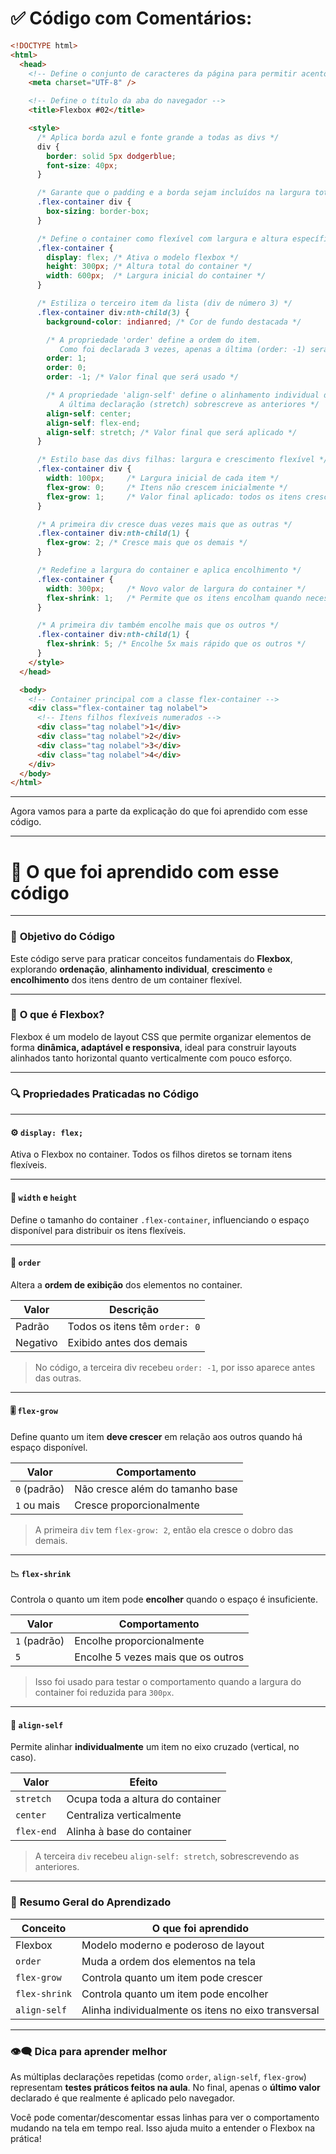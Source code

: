# ✅ Código com Comentários:

```html
<!DOCTYPE html>
<html>
  <head>
    <!-- Define o conjunto de caracteres da página para permitir acentos e símbolos -->
    <meta charset="UTF-8" />

    <!-- Define o título da aba do navegador -->
    <title>Flexbox #02</title>

    <style>
      /* Aplica borda azul e fonte grande a todas as divs */
      div {
        border: solid 5px dodgerblue;
        font-size: 40px;
      }

      /* Garante que o padding e a borda sejam incluídos na largura total da div */
      .flex-container div {
        box-sizing: border-box;
      }

      /* Define o container como flexível com largura e altura específicas */
      .flex-container {
        display: flex; /* Ativa o modelo flexbox */
        height: 300px; /* Altura total do container */
        width: 600px;  /* Largura inicial do container */
      }

      /* Estiliza o terceiro item da lista (div de número 3) */
      .flex-container div:nth-child(3) {
        background-color: indianred; /* Cor de fundo destacada */

        /* A propriedade 'order' define a ordem do item. 
           Como foi declarada 3 vezes, apenas a última (order: -1) será aplicada */
        order: 1;
        order: 0;
        order: -1; /* Valor final que será usado */

        /* A propriedade 'align-self' define o alinhamento individual do item.
           A última declaração (stretch) sobrescreve as anteriores */
        align-self: center;
        align-self: flex-end;
        align-self: stretch; /* Valor final que será aplicado */
      }

      /* Estilo base das divs filhas: largura e crescimento flexível */
      .flex-container div {
        width: 100px;     /* Largura inicial de cada item */
        flex-grow: 0;     /* Itens não crescem inicialmente */
        flex-grow: 1;     /* Valor final aplicado: todos os itens crescem igualmente */
      }

      /* A primeira div cresce duas vezes mais que as outras */
      .flex-container div:nth-child(1) {
        flex-grow: 2; /* Cresce mais que os demais */
      }

      /* Redefine a largura do container e aplica encolhimento */
      .flex-container {
        width: 300px;     /* Novo valor de largura do container */
        flex-shrink: 1;   /* Permite que os itens encolham quando necessário */
      }

      /* A primeira div também encolhe mais que os outros */
      .flex-container div:nth-child(1) {
        flex-shrink: 5; /* Encolhe 5x mais rápido que os outros */
      }
    </style>
  </head>

  <body>
    <!-- Container principal com a classe flex-container -->
    <div class="flex-container tag nolabel">
      <!-- Itens filhos flexíveis numerados -->
      <div class="tag nolabel">1</div>
      <div class="tag nolabel">2</div>
      <div class="tag nolabel">3</div>
      <div class="tag nolabel">4</div>
    </div>
  </body>
</html>
```

---

Agora vamos para a parte da explicação do que foi aprendido com esse código.

---

# 📘 O que foi aprendido com esse código

---

### 🎯 **Objetivo do Código**

Este código serve para praticar conceitos fundamentais do **Flexbox**, explorando **ordenação**, **alinhamento individual**, **crescimento** e **encolhimento** dos itens dentro de um container flexível.

---

### 🧱 **O que é Flexbox?**

Flexbox é um modelo de layout CSS que permite organizar elementos de forma **dinâmica, adaptável e responsiva**, ideal para construir layouts alinhados tanto horizontal quanto verticalmente com pouco esforço.

---

### 🔍 **Propriedades Praticadas no Código**

---

#### ⚙️ `display: flex;`

Ativa o Flexbox no container. Todos os filhos diretos se tornam itens flexíveis.

---

#### 📏 `width` e `height`

Define o tamanho do container `.flex-container`, influenciando o espaço disponível para distribuir os itens flexíveis.

---

#### 🔄 `order`

Altera a **ordem de exibição** dos elementos no container.

| Valor    | Descrição                     |
| -------- | ----------------------------- |
| Padrão   | Todos os itens têm `order: 0` |
| Negativo | Exibido antes dos demais      |

> No código, a terceira div recebeu `order: -1`, por isso aparece antes das outras.

---

#### 🎚️ `flex-grow`

Define quanto um item **deve crescer** em relação aos outros quando há espaço disponível.

| Valor        | Comportamento                   |
| ------------ | ------------------------------- |
| `0` (padrão) | Não cresce além do tamanho base |
| `1` ou mais  | Cresce proporcionalmente        |

> A primeira `div` tem `flex-grow: 2`, então ela cresce o dobro das demais.

---

#### 📉 `flex-shrink`

Controla o quanto um item pode **encolher** quando o espaço é insuficiente.

| Valor        | Comportamento                      |
| ------------ | ---------------------------------- |
| `1` (padrão) | Encolhe proporcionalmente          |
| `5`          | Encolhe 5 vezes mais que os outros |

> Isso foi usado para testar o comportamento quando a largura do container foi reduzida para `300px`.

---

#### 🎯 `align-self`

Permite alinhar **individualmente** um item no eixo cruzado (vertical, no caso).

| Valor      | Efeito                           |
| ---------- | -------------------------------- |
| `stretch`  | Ocupa toda a altura do container |
| `center`   | Centraliza verticalmente         |
| `flex-end` | Alinha à base do container       |

> A terceira `div` recebeu `align-self: stretch`, sobrescrevendo as anteriores.

---

### 🧪 **Resumo Geral do Aprendizado**

| Conceito      | O que foi aprendido                                 |
| ------------- | --------------------------------------------------- |
| Flexbox       | Modelo moderno e poderoso de layout                 |
| `order`       | Muda a ordem dos elementos na tela                  |
| `flex-grow`   | Controla quanto um item pode crescer                |
| `flex-shrink` | Controla quanto um item pode encolher               |
| `align-self`  | Alinha individualmente os itens no eixo transversal |

---

### 👁️‍🗨️ **Dica para aprender melhor**

As múltiplas declarações repetidas (como `order`, `align-self`, `flex-grow`) representam **testes práticos feitos na aula**. No final, apenas o **último valor** declarado é que realmente é aplicado pelo navegador.

Você pode comentar/descomentar essas linhas para ver o comportamento mudando na tela em tempo real. Isso ajuda muito a entender o Flexbox na prática!